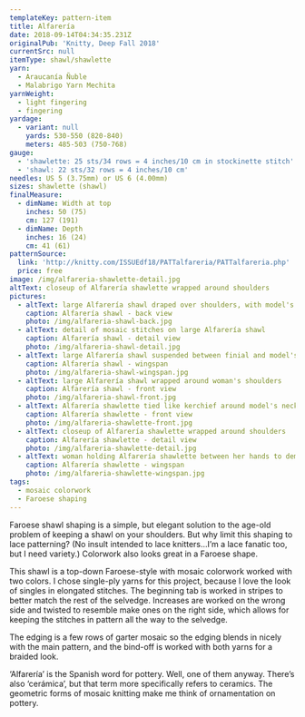 ```yaml
---
templateKey: pattern-item
title: Alfarería
date: 2018-09-14T04:34:35.231Z
originalPub: 'Knitty, Deep Fall 2018'
currentSrc: null
itemType: shawl/shawlette
yarn:
  - Araucanía Ñuble
  - Malabrigo Yarn Mechita
yarnWeight:
  - light fingering
  - fingering
yardage:
  - variant: null
    yards: 530-550 (820-840)
    meters: 485-503 (750-768)
gauge: 
  - 'shawlette: 25 sts/34 rows = 4 inches/10 cm in stockinette stitch'
  - 'shawl: 22 sts/32 rows = 4 inches/10 cm'
needles: US 5 (3.75mm) or US 6 (4.00mm)
sizes: shawlette (shawl)
finalMeasure:
  - dimName: Width at top
    inches: 50 (75)
    cm: 127 (191)
  - dimName: Depth
    inches: 16 (24)
    cm: 41 (61)
patternSource:
  link: 'http://knitty.com/ISSUEdf18/PATTalfareria/PATTalfareria.php'
  price: free
image: /img/alfareria-shawlette-detail.jpg
altText: closeup of Alfarería shawlette wrapped around shoulders
pictures:
  - altText: large Alfarería shawl draped over shoulders, with model's back towards camera
    caption: Alfarería shawl - back view
    photo: /img/alfareria-shawl-back.jpg
  - altText: detail of mosaic stitches on large Alfarería shawl
    caption: Alfarería shawl - detail view
    photo: /img/alfareria-shawl-detail.jpg
  - altText: large Alfarería shawl suspended between finial and model's hand, to show flat shape
    caption: Alfarería shawl - wingspan
    photo: /img/alfareria-shawl-wingspan.jpg
  - altText: large Alfarería shawl wrapped around woman's shoulders
    caption: Alfarería shawl - front view
    photo: /img/alfareria-shawl-front.jpg
  - altText: Alfarería shawlette tied like kerchief around model's neck and shoulders
    caption: Alfarería shawlette - front view
    photo: /img/alfareria-shawlette-front.jpg
  - altText: closeup of Alfarería shawlette wrapped around shoulders
    caption: Alfarería shawlette - detail view
    photo: /img/alfareria-shawlette-detail.jpg
  - altText: woman holding Alfarería shawlette between her hands to demonstrate flat shape
    caption: Alfarería shawlette - wingspan
    photo: /img/alfareria-shawlette-wingspan.jpg
tags:
  - mosaic colorwork
  - Faroese shaping
---
```

Faroese shawl shaping is a simple, but elegant solution to the age-old problem of keeping a shawl on your shoulders. But why limit this shaping to lace patterning? (No insult intended to lace knitters…I’m a lace fanatic too, but I need variety.) Colorwork also looks great in a Faroese shape.

This shawl is a top-down Faroese-style with mosaic colorwork worked with two colors. I chose single-ply yarns for this project, because I love the look of singles in elongated stitches. The beginning tab is worked in stripes to better match the rest of the selvedge. Increases are worked on the wrong side and twisted to resemble make ones on the right side, which allows for keeping the stitches in pattern all the way to the selvedge.

The edging is a few rows of garter mosaic so the edging blends in nicely with the main pattern, and the bind-off is worked with both yarns for a braided look.

‘Alfarería’ is the Spanish word for pottery. Well, one of them anyway. There’s also ‘cerámica’, but that term more specifically refers to ceramics. The geometric forms of mosaic knitting make me think of ornamentation on pottery.
